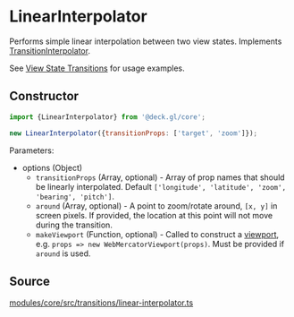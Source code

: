# LinearInterpolator

Performs simple linear interpolation between two view states. Implements [TransitionInterpolator](./transition-interpolator.md).

See [View State Transitions](../../developer-guide/animations-and-transitions.md#camera-transitions) for usage examples.


## Constructor

```js
import {LinearInterpolator} from '@deck.gl/core';

new LinearInterpolator({transitionProps: ['target', 'zoom']});
```

Parameters:

- options (Object)
  * `transitionProps` (Array, optional) - Array of prop names that should be linearly interpolated. Default `['longitude', 'latitude', 'zoom', 'bearing', 'pitch']`.
  * `around` (Array, optional) - A point to zoom/rotate around, `[x, y]` in screen pixels. If provided, the location at this point will not move during the transition.
  * `makeViewport` (Function, optional) - Called to construct a [viewport](./viewport.md), e.g. `props => new WebMercatorViewport(props)`. Must be provided if `around` is used.

## Source

[modules/core/src/transitions/linear-interpolator.ts](https://github.com/visgl/deck.gl/blob/master/modules/core/src/transitions/linear-interpolator.ts)
